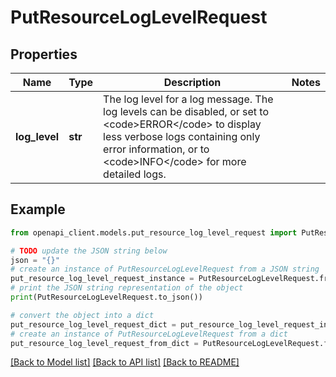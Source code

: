 # PutResourceLogLevelRequest


## Properties

Name | Type | Description | Notes
------------ | ------------- | ------------- | -------------
**log_level** | **str** | The log level for a log message. The log levels can be disabled, or set to &lt;code&gt;ERROR&lt;/code&gt; to display less verbose logs containing only error information, or to &lt;code&gt;INFO&lt;/code&gt; for more detailed logs. | 

## Example

```python
from openapi_client.models.put_resource_log_level_request import PutResourceLogLevelRequest

# TODO update the JSON string below
json = "{}"
# create an instance of PutResourceLogLevelRequest from a JSON string
put_resource_log_level_request_instance = PutResourceLogLevelRequest.from_json(json)
# print the JSON string representation of the object
print(PutResourceLogLevelRequest.to_json())

# convert the object into a dict
put_resource_log_level_request_dict = put_resource_log_level_request_instance.to_dict()
# create an instance of PutResourceLogLevelRequest from a dict
put_resource_log_level_request_from_dict = PutResourceLogLevelRequest.from_dict(put_resource_log_level_request_dict)
```
[[Back to Model list]](../README.md#documentation-for-models) [[Back to API list]](../README.md#documentation-for-api-endpoints) [[Back to README]](../README.md)


